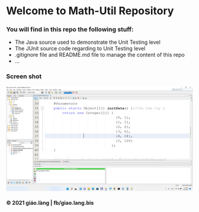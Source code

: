 # Welcome to Math-Util Repository

### You will find in this repo the following stuff:
* The Java source used to demonstrate the Unit Testing level
* The JUnit source code regarding to Unit Testing level
* .gitignore file and README.md file to manage the content of this repo
* ...

### Screen shot
![JUnit with TDD](https://github.com/doit-now/math-util-1501/blob/main/images/math-util-intro.png)

#### © 2021 giáo.làng | fb/giao.lang.bis


